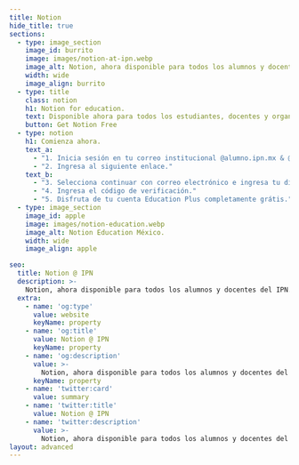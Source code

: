 ```yaml
---
title: Notion
hide_title: true
sections:
  - type: image_section
    image_id: burrito
    image: images/notion-at-ipn.webp
    image_alt: Notion, ahora disponible para todos los alumnos y docentes del IPN.
    width: wide
    image_align: burrito
  - type: title
    class: notion
    h1: Notion for education.
    text: Disponible ahora para todos los estudiantes, docentes y organizaciones estudiantiles del IPN.
    button: Get Notion Free
  - type: notion
    h1: Comienza ahora.
    text_a:
      - "1. Inicia sesión en tu correo institucional @alumno.ipn.mx & @ipn.mx"
      - "2. Ingresa al siguiente enlace."
    text_b:
      - "3. Selecciona continuar con correo electrónico e ingresa tu dirección de correo institucional."
      - "4. Ingresa el código de verificación."
      - "5. Disfruta de tu cuenta Education Plus completamente grátis."
  - type: image_section
    image_id: apple
    image: images/notion-education.webp
    image_alt: Notion Education México.
    width: wide
    image_align: apple

seo:
  title: Notion @ IPN
  description: >-
    Notion, ahora disponible para todos los alumnos y docentes del IPN. 
  extra:
    - name: 'og:type'
      value: website
      keyName: property
    - name: 'og:title'
      value: Notion @ IPN
      keyName: property
    - name: 'og:description'
      value: >-
        Notion, ahora disponible para todos los alumnos y docentes del IPN.
      keyName: property
    - name: 'twitter:card'
      value: summary
    - name: 'twitter:title'
      value: Notion @ IPN
    - name: 'twitter:description'
      value: >-
        Notion, ahora disponible para todos los alumnos y docentes del IPN.
layout: advanced
---
```


